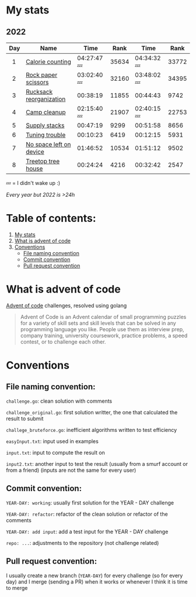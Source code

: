# My stats

## 2022

|Day|Name|Time|Rank|Time|Rank|
|-|-|-|-|-|-|
|&nbsp;&nbsp;1|[Calorie counting](https://adventofcode.com/2022/day/1)|04:27:47 💤|35634|04:34:32 💤|33772|
|&nbsp;&nbsp;2|[Rock paper scissors](https://adventofcode.com/2022/day/2)|03:02:40 💤|32160|03:48:02 💤|34395|
|&nbsp;&nbsp;3|[Rucksack reorganization](https://adventofcode.com/2022/day/3)|00:38:19|11855|00:44:43|9742|
|&nbsp;&nbsp;4|[Camp cleanup](https://adventofcode.com/2022/day/4)|02:15:40 💤|21907|02:40:15 💤|22753|
|&nbsp;&nbsp;5|[Supply stacks](https://adventofcode.com/2022/day/5)|00:47:19|9299|00:51:58|8656|
|&nbsp;&nbsp;6|[Tuning trouble](https://adventofcode.com/2022/day/6)|00:10:23|6419|00:12:15|5931|
|&nbsp;&nbsp;7|[No space left on device](https://adventofcode.com/2022/day/7)|01:46:52|10534|01:51:12|9502|
|&nbsp;&nbsp;8|[Treetop tree house](https://adventofcode.com/2022/day/8)|00:24:24|4216|00:32:42|2547|

💤 = I didn't wake up :) 

*Every year but 2022 is >24h*

# Table of contents:
1. [ My stats ](#my-stats)
2. [ What is advent of code ](#what-is-advent-of-code)
3. [ Conventions ](#conventions)
    - [ File naming convention ](#file-naming-convention)
    - [ Commit convention ](#commit-convention)
    - [ Pull request convention ](#pull-request-convention)

# What is advent of code
[Advent of code](https://adventofcode.com/) challenges, resolved using golang

> Advent of Code is an Advent calendar of small programming puzzles for a variety of skill sets and skill levels that can be solved in any programming language you like. People use them as interview prep, company training, university coursework, practice problems, a speed contest, or to challenge each other.

# Conventions

## File naming convention:
`challenge.go`: clean solution with comments

`challenge_original.go`: first solution writter, the one that calculated the result to submit

`challege_bruteforce.go`: inefficient algorithms written to test efficiency

`easyInput.txt`: input used in examples

`input.txt`: input to compute the result on

`input2.txt`: another input to test the result (usually from a smurf account or from a friend) (inputs are not the same for every user)

## Commit convention:
`YEAR-DAY: working`: usually first solution for the YEAR - DAY challenge

`YEAR-DAY: refactor`: refactor of the clean solution or refactor of the comments

`YEAR-DAY: add input`: add a test input for the YEAR - DAY challenge

`repo: ...`: adjustments to the repository (not challenge related)

## Pull request convention:
I usually create a new branch (`YEAR-DAY`) for every challenge (so for every day) and I merge (sending a PR) when it works or whenever I think it is time to merge
